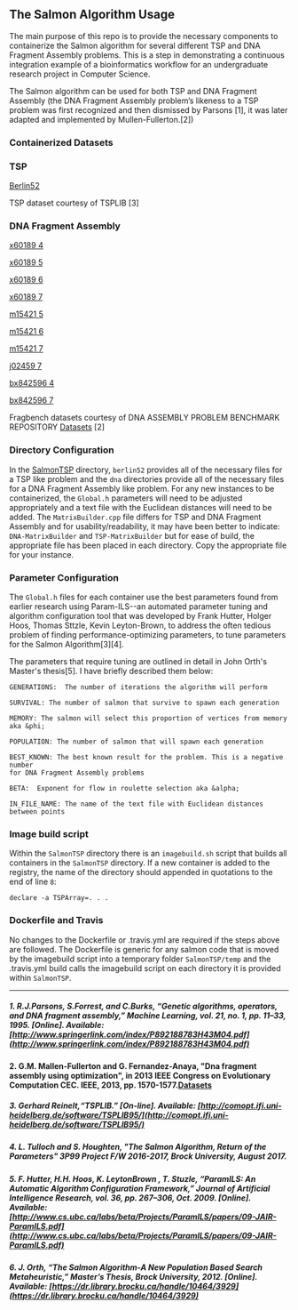 ## The Salmon Algorithm Usage

The main purpose of this repo is to provide the necessary components to
containerize the Salmon algorithm for several different TSP and DNA Fragment
Assembly problems. This is a step in demonstrating a continuous integration example of
a bioinformatics workflow for an undergraduate research project in Computer
Science.

The Salmon algorithm can be used for both TSP and DNA Fragment Assembly (the DNA
Fragment Assembly problem’s likeness to a TSP problem was first recognized and then
dismissed by Parsons [1], it was later adapted and implemented by Mullen-Fullerton.[2])

### Containerized Datasets

### TSP

[Berlin52](SalmonTSP/berlin52)

TSP dataset courtesy of TSPLIB [3]

### DNA Fragment Assembly

[x60189 4](SalmonTSP/dna40)

[x60189 5](SalmonTSP/dna49)

[x60189 6](SalmonTSP/dna67)

[x60189 7](SalmonTSP/dna69)

[m15421 5](SalmonTSP/dna128)

[m15421 6](SalmonTSP/dna174)

[m15421 7](SalmonTSP/dna178)

[j02459 7](SalmonTSP/dna353)

[bx842596 4](SalmonTSP/dna443)

[bx842596 7](SalmonTSP/dna774)

Fragbench datasets courtesy of DNA ASSEMBLY PROBLEM BENCHMARK REPOSITORY [Datasets](http://www.mallen.mx/fragbench/index1.php) [2]


### Directory Configuration

In the [SalmonTSP](../SalmonTSP) directory, `berlin52` provides all of the
necessary files for a TSP like problem and the `dna` directories provide all of
the necessary files for a DNA Fragment Assembly like problem. For any new
instances to be containerized, the `Global.h` parameters will need to be adjusted appropriately and
a text file with the Euclidean distances will need to be added. The
`MatrixBuilder.cpp` file differs for TSP and DNA Fragment Assembly and for
usability/readability, it may have been better to indicate: `DNA-MatrixBuilder`
and `TSP-MatrixBuilder` but for ease of build, the appropriate file has been
placed in each directory. Copy the appropriate file for your instance.

### Parameter Configuration

The `Global.h` files for each container use the best parameters found from
earlier research using Param-ILS--an automated parameter tuning and algorithm configuration
tool that was developed by Frank Hutter, Holger Hoos,
Thomas Sttzle, Kevin Leyton-Brown, to address the often tedious problem of finding
performance-optimizing parameters, to tune parameters for the Salmon Algorithm[3][4].

The parameters that require tuning are outlined in detail in John Orth's Master's thesis[5].
I have briefly described them below:

```
GENERATIONS:  The number of iterations the algorithm will perform

SURVIVAL: The number of salmon that survive to spawn each generation

MEMORY: The salmon will select this proportion of vertices from memory aka &phi;

POPULATION: The number of salmon that will spawn each generation

BEST_KNOWN: The best known result for the problem. This is a negative number
for DNA Fragment Assembly problems

BETA:  Exponent for flow in roulette selection aka &alpha;

IN_FILE_NAME: The name of the text file with Euclidean distances between points
```

### Image build script

Within the `SalmonTSP` directory there is an `imagebuild.sh` script that builds all containers in the `SalmonTSP` directory. If a new container is added to the registry, the name of the directory should appended in quotations to the end of line `8`:
```
declare -a TSPArray=. . .
```

### Dockerfile and Travis

No changes to the Dockerfile or .travis.yml are required if the steps above are
followed. The Dockerfile is generic for any salmon code that is moved by the
imagebuild script into a temporary folder `SalmonTSP/temp` and the .travis.yml
build calls the imagebuild script on each directory it is provided within
`SalmonTSP`.



---
##### 1. R.J.Parsons, S.Forrest, and C.Burks, “Genetic algorithms, operators, and DNA fragment assembly,” Machine Learning, vol. 21, no. 1, pp. 11–33, 1995. [Online]. Available: [http://www.springerlink.com/index/P892188783H43M04.pdf](http://www.springerlink.com/index/P892188783H43M04.pdf)

#### 2. G.M. Mallen-Fullerton and G. Fernandez-Anaya, "Dna fragment assembly using optimization", in 2013 IEEE Congress on Evolutionary Computation CEC. IEEE, 2013, pp. 1570-1577.[Datasets](http://www.mallen.mx/fragbench/index1.php)

##### 3. Gerhard Reinelt,“TSPLIB.” [On-line]. Available: [http://comopt.ifi.uni-heidelberg.de/software/TSPLIB95/](http://comopt.ifi.uni-heidelberg.de/software/TSPLIB95/)

##### 4. L. Tulloch and S. Houghten, "The Salmon Algorithm, Return of the Parameters" 3P99 Project F/W 2016-2017, Brock University, August 2017.

##### 5. F. Hutter, H.H. Hoos, K. LeytonBrown , T. Stuzle, “ParamILS: An Automatic Algorithm Configuration Framework,” Journal of Artificial Intelligence Research, vol. 36, pp. 267–306, Oct. 2009. [Online]. Available: [http://www.cs.ubc.ca/labs/beta/Projects/ParamILS/papers/09-JAIR-ParamILS.pdf](http://www.cs.ubc.ca/labs/beta/Projects/ParamILS/papers/09-JAIR-ParamILS.pdf)

##### 6. J. Orth, “The Salmon Algorithm-A New Population Based Search Metaheuristic,” Master’s Thesis, Brock University, 2012. [Online]. Available: [https://dr.library.brocku.ca/handle/10464/3929](https://dr.library.brocku.ca/handle/10464/3929)
